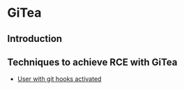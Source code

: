 # GiTea

## Introduction



## Techniques to achieve RCE with GiTea

 - [User with git hooks activated](./techniques/User-with-git-hooks-activated.md)